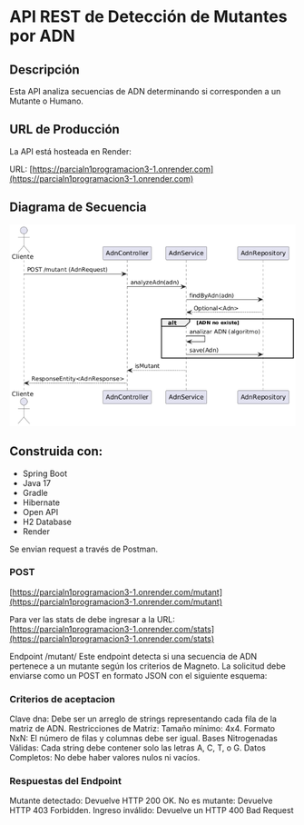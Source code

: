 # API REST de Detección de Mutantes por ADN

## Descripción
Esta API analiza secuencias de ADN determinando si corresponden a un Mutante o Humano.

## URL de Producción
La API está hosteada en Render:

URL: [https://parcialn1programacion3-1.onrender.com](https://parcialn1programacion3-1.onrender.com)

## Diagrama de Secuencia
![Diagrama de Secuencia](https://github.com/IgnacioGomez30/ParcialN1Programacion3/blob/main/Diagrama.png)

## Construida con:
- Spring Boot
- Java 17
- Gradle
- Hibernate
- Open API
- H2 Database
- Render

Se envian request a través de Postman.
### POST
[https://parcialn1programacion3-1.onrender.com/mutant](https://parcialn1programacion3-1.onrender.com/mutant)

Para ver las stats de debe ingresar a la URL:
[https://parcialn1programacion3-1.onrender.com/stats](https://parcialn1programacion3-1.onrender.com/stats)

Endpoint /mutant/
Este endpoint detecta si una secuencia de ADN pertenece a un mutante según los criterios de Magneto. La solicitud debe enviarse como un POST en formato JSON con el siguiente esquema:

### Criterios de aceptacion
Clave dna: Debe ser un arreglo de strings representando cada fila de la matriz de ADN.
Restricciones de Matriz:
Tamaño mínimo: 4x4.
Formato NxN: El número de filas y columnas debe ser igual.
Bases Nitrogenadas Válidas: Cada string debe contener solo las letras A, C, T, o G.
Datos Completos: No debe haber valores nulos ni vacíos.
### Respuestas del Endpoint
Mutante detectado: Devuelve HTTP 200 OK.
No es mutante: Devuelve HTTP 403 Forbidden.
Ingreso inválido: Devuelve un HTTP 400 Bad Request
